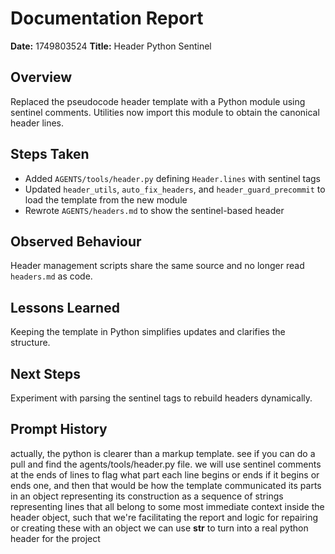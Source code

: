 # Documentation Report

**Date:** 1749803524
**Title:** Header Python Sentinel

## Overview
Replaced the pseudocode header template with a Python module using sentinel comments.
Utilities now import this module to obtain the canonical header lines.

## Steps Taken
- Added `AGENTS/tools/header.py` defining `Header.lines` with sentinel tags
- Updated `header_utils`, `auto_fix_headers`, and `header_guard_precommit` to load the template from the new module
- Rewrote `AGENTS/headers.md` to show the sentinel-based header

## Observed Behaviour
Header management scripts share the same source and no longer read `headers.md` as code.

## Lessons Learned
Keeping the template in Python simplifies updates and clarifies the structure.

## Next Steps
Experiment with parsing the sentinel tags to rebuild headers dynamically.

## Prompt History
actually, the python is clearer than a markup template. see if you can do a pull and find the agents/tools/header.py file. we will use sentinel comments at the ends of lines to flag what part each line begins or ends if it begins or ends one, and then that would be how the template communicated its parts in an object representing its construction as a sequence of strings representing lines that all belong to some most immediate context inside the header object, such that we're facilitating the report and logic for repairing or creating these with an object we can use __str__ to turn into a real python header for the project
